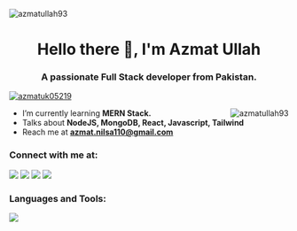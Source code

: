 <p align="left"> <img src="https://komarev.com/ghpvc/?username=azmatullah93&label=Profile%20views&color=0e75b6&style=flat" alt="azmatullah93" /> </p>





<h1 align="center">Hello there 👋, I'm Azmat Ullah</h1>
<h3 align="center">A passionate Full Stack developer from Pakistan.</h3>



<p align="left"> <a href="https://twitter.com/azmatuk05219" target="blank"><img src="https://img.shields.io/twitter/follow/azmatuk05219?logo=twitter&style=for-the-badge" alt="azmatuk05219" /></a> </p>


<p><img align="right" src="https://github-readme-stats.vercel.app/api/top-langs/?username=azmatullah93&langs_count=8&theme=radical" alt="azmatullah93" /></p>


- I’m currently learning **MERN Stack.**
- Talks about **NodeJS, MongoDB, React, Javascript, Tailwind**
- Reach me at **azmat.nilsa110@gmail.com**



<h3 align="left">Connect with me at:</h3>
<a href="https://twitter.com/azmatuk05219" target= "blank"><img src="https://skillicons.dev/icons?i=twitter" /></a>
<a href="https://linkedin.com/in/azmatkh93" target= "blank"><img src="https://skillicons.dev/icons?i=linkedin" /></a>
<a href="https://dev.to/azmatullah93" target= "blank"><img src="https://skillicons.dev/icons?i=devto" /></a>
<a href="https://instagram.com/azmatkh_93" target= "blank"><img src="https://skillicons.dev/icons?i=instagram" /></a>



<h3 align="left">Languages and Tools:</h3>
<p align="left">
  <a href="https://skillicons.dev">
    <img src="https://skillicons.dev/icons?i=html,css,tailwind,javascript,react,nodejs,express,mongodb,mysql,figma,linux" />
  </a>
</p>
